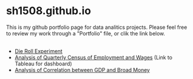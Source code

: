# sh1508.github.io
This is my github portfolio page for data analitics projects. Please feel free to review my work through a "Portfolio" file, or clik the link below.
<br>
<br>
- [Die Roll Experiment](https://github.com/sh1508/sh1508.github.io/blob/main/Portfolio/Die_Roll_Experiment_Project/Die_Roll_Experiment_Project.md) <br>
- [Analysis of Quarterly Census of Employment and Wages](https://github.com/sh1508/sh1508.github.io/blob/main/Portfolio/QCEW_Data_Viz/README.md) (Link to Tableau for dashboard) <br>
- [Analysis of Correlation between GDP and Broad Money](https://github.com/sh1508/sh1508.github.io/blob/main/Portfolio/Correlation_between_GDP_and_Broad_Money/Correlation_between_GDP_and_Broad_Money.md)

